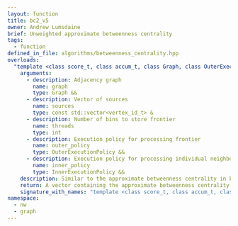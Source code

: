 ```yaml
---
layout: function
title: bc2_v5
owner: Andrew Lumsdaine
brief: Unweighted approximate betweenness centrality
tags:
  - function
defined_in_file: algorithms/betweenness_centrality.hpp
overloads:
  "template <class score_t, class accum_t, class Graph, class OuterExecutionPolicy, class InnerExecutionPolicy>\nauto bc2_v5(Graph &&, const std::vector<vertex_id_t> &, int, OuterExecutionPolicy &&, InnerExecutionPolicy &&)":
    arguments:
      - description: Adjacency graph
        name: graph
        type: Graph &&
      - description: Vector of sources
        name: sources
        type: const std::vector<vertex_id_t> &
      - description: Number of bins to store frontier
        name: threads
        type: int
      - description: Execution policy for processing frontier
        name: outer_policy
        type: OuterExecutionPolicy &&
      - description: Execution policy for processing individual neighbor lists
        name: inner_policy
        type: InnerExecutionPolicy &&
    description: Similar to the approximate betweenness centrality in bc2_v4, but extra async parallelsim over the source vertices.
    return: A vector containing the approximate betweenness centrality of every vertex
    signature_with_names: "template <class score_t, class accum_t, class Graph, class OuterExecutionPolicy, class InnerExecutionPolicy>\nauto bc2_v5(Graph && graph, const std::vector<vertex_id_t> & sources, int threads, OuterExecutionPolicy && outer_policy, InnerExecutionPolicy && inner_policy)"
namespace:
  - nw
  - graph
---
```


